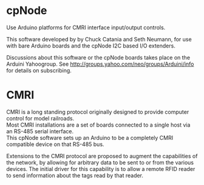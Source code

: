 cpNode
======

Use Arduino platforms for CMRI interface input/output controls.

This software developed by by Chuck Catania and Seth Neumann, for use with bare Arduino boards 
and the cpNode I2C based I/O extenders.   

Discussions about this software or the cpNode boards takes place on the Arduini Yahoogroup.  See http://groups.yahoo.com/neo/groups/Arduini/info for details on subscribing.


CMRI
====

CMRI is a long standing protocol originally designed to provide computer control for model railroads.  
Most CMRI installations are a set of boards connected to a single host via an RS-485 serial interface.  
This cpNode software sets up an Arduino to be a completely CMRI compatible device on that RS-485 bus.  

Extensions to the CMRI protocol are proposed to augment the capabilities of the network, by allowing for 
arbitrary data to be sent to or from the various devices.  The initial driver for this capability is 
to allow a remote RFID reader to send information about the tags read by that reader.   

